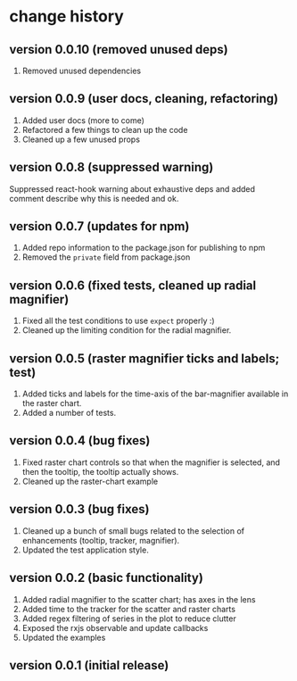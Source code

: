 # change history

## version 0.0.10 (removed unused deps)
1. Removed unused dependencies

## version 0.0.9 (user docs, cleaning, refactoring)
1. Added user docs (more to come)
2. Refactored a few things to clean up the code
3. Cleaned up a few unused props

## version 0.0.8 (suppressed warning)
Suppressed react-hook warning about exhaustive deps and added comment describe why this is needed and ok.

## version 0.0.7 (updates for npm)
1. Added repo information to the package.json for publishing to npm
2. Removed the `private` field from package.json

## version 0.0.6 (fixed tests, cleaned up radial magnifier)
1. Fixed all the test conditions to use `expect` properly :)
2. Cleaned up the limiting condition for the radial magnifier.

## version 0.0.5 (raster magnifier ticks and labels; test)
1. Added ticks and labels for the time-axis of the bar-magnifier available in the raster chart.
2. Added a number of tests.

## version 0.0.4 (bug fixes)
1. Fixed raster chart controls so that when the magnifier is selected, and then the tooltip, the tooltip actually shows.
2. Cleaned up the raster-chart example

## version 0.0.3 (bug fixes)
1. Cleaned up a bunch of small bugs related to the selection of enhancements (tooltip, tracker, magnifier).
2. Updated the test application style.

## version 0.0.2 (basic functionality)
1. Added radial magnifier to the scatter chart; has axes in the lens
2. Added time to the tracker for the scatter and raster charts
3. Added regex filtering of series in the plot to reduce clutter
4. Exposed the rxjs observable and update callbacks
5. Updated the examples

## version 0.0.1 (initial release)